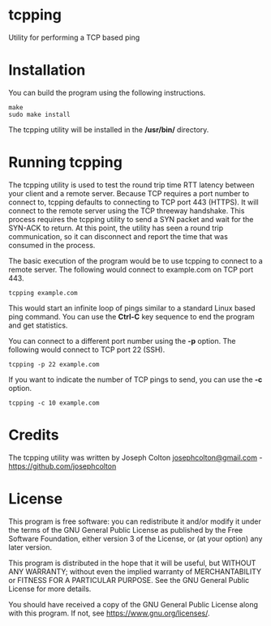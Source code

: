 # tcpping
Utility for performing a TCP based ping

# Installation
You can build the program using the following instructions.

```
make
sudo make install
```

The tcpping utility will be installed in the **/usr/bin/** directory.

# Running tcpping
The tcpping utility is used to test the round trip time RTT latency between your client and a remote server.  Because TCP requires a port number to connect to, tcpping defaults to connecting to TCP port 443 (HTTPS).  It will connect to the remote server using the TCP threeway handshake.  This process requires the tcpping utility to send a SYN packet and wait for the SYN-ACK to return.  At this point, the utility has seen a round trip communication, so it can disconnect and report the time that was consumed in the process.

The basic execution of the program would be to use tcpping to connect to a remote server.  The following would connect to example.com on TCP port 443.

```
tcpping example.com
```

This would start an infinite loop of pings similar to a standard Linux based ping command.  You can use the **Ctrl-C** key sequence to end the program and get statistics.

You can connect to a different port number using the **-p** option.  The following would connect to TCP port 22 (SSH).

```
tcpping -p 22 example.com
```

If you want to indicate the number of TCP pings to send, you can use the **-c** option.

```
tcpping -c 10 example.com
```

# Credits
The tcpping utility was written by Joseph Colton <josephcolton@gmail.com> - https://github.com/josephcolton

# License
This program is free software: you can redistribute it and/or modify it under the terms of the GNU General Public License as published by the Free Software Foundation, either version 3 of the License, or (at your option) any later version.

This program is distributed in the hope that it will be useful, but WITHOUT ANY WARRANTY; without even the implied warranty of MERCHANTABILITY or FITNESS FOR A PARTICULAR PURPOSE. See the GNU General Public License for more details.

You should have received a copy of the GNU General Public License along with this program. If not, see <https://www.gnu.org/licenses/>.
